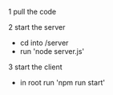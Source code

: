 1 pull the code

2 start the server
- cd into /server
- run 'node server.js'

3 start the client 
- in root run 'npm run start'
